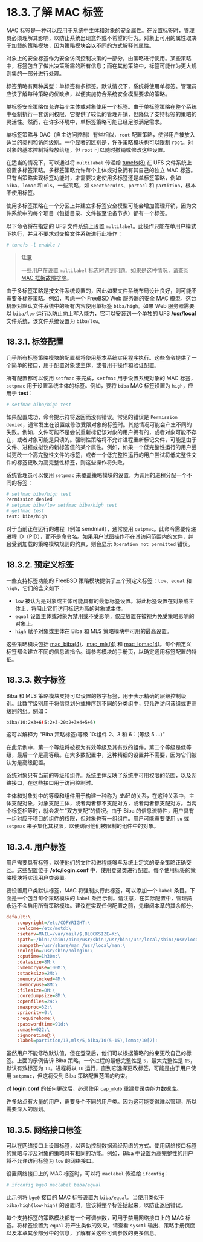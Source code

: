# 18.3.了解 MAC 标签

MAC 标签是一种可以应用于系统中主体和对象的安全属性。在设置标签时，管理员必须理解其影响，以防止系统出现意外或不希望的行为。对象上可用的属性取决于加载的策略模块，因为策略模块会以不同的方式解释其属性。

对象上的安全标签作为安全访问控制决策的一部分，由策略进行使用。某些策略中，标签包含了做出决策所需的所有信息；而在其他策略中，标签可能作为更大规则集的一部分进行处理。

标签策略有两种类型：单标签和多标签。默认情况下，系统将使用单标签。管理员应该了解每种策略的优缺点，以便实施符合系统安全模型要求的策略。

单标签安全策略仅允许每个主体或对象使用一个标签。由于单标签策略在整个系统中强制执行一套访问权限，它提供了较低的管理开销，但降低了支持标签的策略的灵活性。然而，在许多环境中，单标签策略可能已经足够满足需求。

单标签策略与 DAC（自主访问控制）有些相似，`root` 配置策略，使得用户被放入适当的类别和访问级别。一个显著的区别是，许多策略模块也可以限制 `root`。对对象的基本控制将释放给组，但 `root` 可以随时撤销或修改这些设置。

在适当的情况下，可以通过将 `multilabel` 传递给 [tunefs(8)](https://man.freebsd.org/cgi/man.cgi?query=tunefs&sektion=8&format=html) 在 UFS 文件系统上设置多标签策略。多标签策略允许每个主体或对象拥有其自己的独立 MAC 标签。只有当策略实现标签功能时，才需要决定使用多标签还是单标签策略，例如 `biba`、`lomac` 和 `mls`。一些策略，如 `seeotheruids`、`portacl` 和 `partition`，根本不使用标签。

使用多标签策略在一个分区上并建立多标签安全模型可能会增加管理开销，因为文件系统中的每个项目（包括目录、文件甚至设备节点）都有一个标签。

以下命令将在指定的 UFS 文件系统上设置 `multilabel`。此操作只能在单用户模式下执行，并且不要求对交换文件系统进行此操作：

```sh
# tunefs -l enable /
```

>**注意**
>
>一些用户在设置 `multilabel` 标志时遇到问题。如果是这种情况，请查阅 [MAC 框架故障排除](https://docs.freebsd.org/en/books/handbook/mac/#mac-troubleshoot)。

由于多标签策略是按文件系统设置的，因此如果文件系统布局设计良好，则可能不需要多标签策略。例如，考虑一个 FreeBSD Web 服务器的安全 MAC 模型。这台机器对默认文件系统中的所有内容使用单标签 `biba/high`。如果 Web 服务器需要以 `biba/low` 运行以防止向上写入能力，它可以安装到一个单独的 UFS **/usr/local** 文件系统，该文件系统设置为 `biba/low`。

## 18.3.1. 标签配置

几乎所有标签策略模块的配置都将使用基本系统实用程序执行。这些命令提供了一个简单的接口，用于配置对象或主体，或者用于操作和验证配置。

所有配置都可以使用 `setfmac` 来完成，`setfmac` 用于设置系统对象的 MAC 标签，`setpmac` 用于设置系统主体的标签。例如，要将 `biba` MAC 标签设置为 `high`，应用于 **test**：

```sh
# setfmac biba/high test
```

如果配置成功，命令提示符将返回而没有错误。常见的错误是 `Permission denied`，通常发生在设置或修改受限对象的标签时。其他情况可能会产生不同的失败。例如，文件可能不是尝试重新标记该对象的用户拥有的，或者对象可能不存在，或者对象可能是只读的。强制性策略将不允许进程重新标记文件，可能是由于文件、进程或拟议的新标签值的某个属性。例如，如果一个低完整性运行的用户尝试更改一个高完整性文件的标签，或者一个低完整性运行的用户尝试将低完整性文件的标签更改为高完整性标签，则这些操作将失败。

系统管理员可以使用 `setpmac` 来覆盖策略模块的设置，为调用的进程分配一个不同的标签：

```sh
# setfmac biba/high test
Permission denied
# setpmac biba/low setfmac biba/high test
# getfmac test
test: biba/high
```

对于当前正在运行的进程（例如 sendmail），通常使用 `getpmac`。此命令需要传递进程 ID（PID），而不是命令名。如果用户试图操作不在其访问范围内的文件，并且受到加载的策略模块规则的约束，则会显示 `Operation not permitted` 错误。

## 18.3.2. 预定义标签

一些支持标签功能的 FreeBSD 策略模块提供了三个预定义标签：`low`、`equal` 和 `high`，它们的含义如下：

* `low` 被认为是对象或主体可能具有的最低标签设置。将此标签设置在对象或主体上，将阻止它们访问标记为高的对象或主体。
* `equal` 设置主体或对象为禁用或不受影响，仅应放置在被视为免受策略影响的对象上。
* `high` 赋予对象或主体在 Biba 和 MLS 策略模块中可用的最高设置。

这些策略模块包括 [mac\_biba(4)](https://man.freebsd.org/cgi/man.cgi?query=mac_biba&sektion=4&format=html)、[mac\_mls(4)](https://man.freebsd.org/cgi/man.cgi?query=mac_mls&sektion=4&format=html) 和 [mac\_lomac(4)](https://man.freebsd.org/cgi/man.cgi?query=mac_lomac&sektion=4&format=html)。每个预定义标签都会建立不同的信息流指令。请参考模块的手册页，以确定通用标签配置的特征。

## 18.3.3. 数字标签

Biba 和 MLS 策略模块支持可以设置的数字标签，用于表示精确的层级控制级别。此数字级别用于将信息划分或排序到不同的分类组中，只允许访问该组或更高级别的组。例如：

```sh
biba/10:2+3+6(5:2+3-20:2+3+4+5+6)
```

这可以解释为 "Biba 策略标签/等级 10:组件 2、3 和 6：(等级 5 …​)"

在此示例中，第一个等级将被视为有效等级及其有效的组件，第二个等级是低等级，最后一个是高等级。在大多数配置中，这种精细的设置并不需要，因为它们被认为是高级配置。

系统对象只有当前的等级和组件。系统主体反映了系统中可用权限的范围，以及网络接口，在这些接口用于访问控制时。

主体和对象对中的等级和组件用于构建一种称为 *支配* 的关系，在这种关系中，主体支配对象，对象支配主体，或者两者都不支配对方，或者两者都支配对方。当两个标签相等时，就会发生“双方支配”的情况。由于 Biba 的信息流特性，用户具有一组对应于项目的组件的权限，但对象也有一组组件。用户可能需要使用 `su` 或 `setpmac` 来子集化其权限，以便访问他们被限制的组件中的对象。

## 18.3.4. 用户标签

用户需要具有标签，以便他们的文件和进程能够与系统上定义的安全策略正确交互。这些配置位于 **/etc/login.conf** 中，使用登录类进行配置。每个使用标签的策略模块将实现用户类设置。

要设置用户类默认标签，MAC 将强制执行此标签，可以添加一个 `label` 条目。下面是一个包含每个策略模块的 `label` 条目示例。请注意，在实际配置中，管理员永远不会启用所有策略模块。建议在实现任何配置之前，先审阅本章的其余部分。

```ini
default:\
	:copyright=/etc/COPYRIGHT:\
	:welcome=/etc/motd:\
	:setenv=MAIL=/var/mail/$,BLOCKSIZE=K:\
	:path=~/bin:/sbin:/bin:/usr/sbin:/usr/bin:/usr/local/sbin:/usr/local/bin:\
	:manpath=/usr/share/man /usr/local/man:\
	:nologin=/usr/sbin/nologin:\
	:cputime=1h30m:\
	:datasize=8M:\
	:vmemoryuse=100M:\
	:stacksize=2M:\
	:memorylocked=4M:\
	:memoryuse=8M:\
	:filesize=8M:\
	:coredumpsize=8M:\
	:openfiles=24:\
	:maxproc=32:\
	:priority=0:\
	:requirehome:\
	:passwordtime=91d:\
	:umask=022:\
	:ignoretime@:\
	:label=partition/13,mls/5,biba/10(5-15),lomac/10[2]:
```

虽然用户不能修改默认值，但在登录后，他们可以根据策略的约束更改自己的标签。上面的示例告诉 Biba 策略，一个进程的最低完整性是 `5`，最大完整性是 `15`，默认有效标签为 `10`。进程将以 `10` 运行，直到它选择更改标签，可能是由于用户使用 `setpmac`，但这将受到 Biba 策略配置范围的约束。

对 **login.conf** 的任何更改后，必须使用 `cap_mkdb` 重建登录类能力数据库。

许多站点有大量的用户，需要多个不同的用户类。因为这可能变得难以管理，所以需要深入的规划。

## 18.3.5. 网络接口标签

可以在网络接口上设置标签，以帮助控制数据流经网络的方式。使用网络接口标签的策略与涉及对象的策略具有相同的功能。例如，Biba 中设置为高完整性的用户将不允许访问标签为 `low` 的网络接口。

设置网络接口上的 MAC 标签时，可以将 `maclabel` 传递给 `ifconfig`：

```sh
# ifconfig bge0 maclabel biba/equal
```

此示例将 `bge0` 接口的 MAC 标签设置为 `biba/equal`。当使用类似于 `biba/high(low-high)` 的设置时，应该将整个标签括起来，以防止返回错误。

每个支持标签的策略模块都有一个可调参数，可用于禁用网络接口上的 MAC 标签。将标签设置为 `equal` 将产生类似的效果。请查看 `sysctl` 输出、策略手册页面以及本章其余部分中的信息，了解有关这些可调参数的更多信息。

